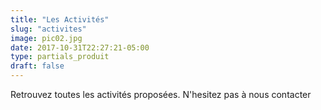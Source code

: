 ```yaml
---
title: "Les Activités"
slug: "activites"
image: pic02.jpg
date: 2017-10-31T22:27:21-05:00
type: partials_produit
draft: false
---
```


Retrouvez toutes les activités proposées. N'hesitez pas à nous contacter
